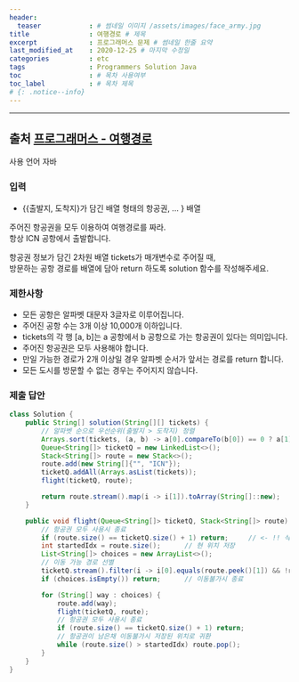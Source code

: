 ```yaml
---
header:
  teaser            : # 썸네일 이미지 /assets/images/face_army.jpg
title               : 여행경로 # 제목
excerpt             : 프로그래머스 문제 # 썸네일 한줄 요약
last_modified_at    : 2020-12-25 # 마지막 수정일
categories          : etc
tags                : Programmers Solution Java
toc                 : # 목차 사용여부
toc_label           : # 목차 제목
# {: .notice--info}
---
```


---
## 출처 [프로그래머스 - 여행경로](https://programmers.co.kr/learn/courses/30/lessons/43164)

사용 언어 자바

### 입력

- \{\{출발지, 도착지\}가 담긴 배열 형태의 항공권, ... \} 배열

주어진 항공권을 모두 이용하여 여행경로를 짜라.  
항상 ICN 공항에서 출발합니다.  

항공권 정보가 담긴 2차원 배열 tickets가 매개변수로 주어질 때,  
방문하는 공항 경로를 배열에 담아 return 하도록 solution 함수를 작성해주세요.

### 제한사항
- 모든 공항은 알파벳 대문자 3글자로 이루어집니다.
- 주어진 공항 수는 3개 이상 10,000개 이하입니다.
- tickets의 각 행 [a, b]는 a 공항에서 b 공항으로 가는 항공권이 있다는 의미입니다.
- 주어진 항공권은 모두 사용해야 합니다.
- 만일 가능한 경로가 2개 이상일 경우 알파벳 순서가 앞서는 경로를 return 합니다.
- 모든 도시를 방문할 수 없는 경우는 주어지지 않습니다.


### 제출 답안

```java
class Solution {
    public String[] solution(String[][] tickets) {
        // 알파벳 순으로 우선순위(출발지 > 도착지) 정렬
        Arrays.sort(tickets, (a, b) -> a[0].compareTo(b[0]) == 0 ? a[1].compareTo(b[1]) : a[0].compareTo(b[0]));
        Queue<String[]> ticketQ = new LinkedList<>();
        Stack<String[]> route = new Stack<>();
        route.add(new String[]{"", "ICN"});
        ticketQ.addAll(Arrays.asList(tickets));
        flight(ticketQ, route);

        return route.stream().map(i -> i[1]).toArray(String[]::new);
    }

    public void flight(Queue<String[]> ticketQ, Stack<String[]> route) {
        // 항공권 모두 사용시 종료
        if (route.size() == ticketQ.size() + 1) return;     // <- !! 삭제가능 중복코드 
        int startedIdx = route.size();      // 현 위치 저장
        List<String[]> choices = new ArrayList<>();
        // 이동 가능 경로 선별
        ticketQ.stream().filter(i -> i[0].equals(route.peek()[1]) && !route.contains(i)).forEach(choices::add);
        if (choices.isEmpty()) return;      // 이동불가시 종료

        for (String[] way : choices) {
            route.add(way);
            flight(ticketQ, route);
            // 항공권 모두 사용시 종료
            if (route.size() == ticketQ.size() + 1) return;
            // 항공권이 남은채 이동불가시 저장된 위치로 귀환
            while (route.size() > startedIdx) route.pop();
        }
    }
}
```